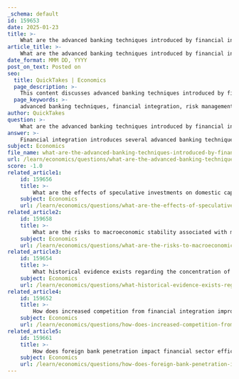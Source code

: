 ```yaml
---
_schema: default
id: 159653
date: 2025-01-23
title: >-
    What are the advanced banking techniques introduced by financial integration that enhance banking system efficiency?
article_title: >-
    What are the advanced banking techniques introduced by financial integration that enhance banking system efficiency?
date_format: MMM DD, YYYY
post_on_text: Posted on
seo:
  title: QuickTakes | Economics
  page_description: >-
    This content discusses advanced banking techniques introduced by financial integration that enhance the efficiency of banking systems, including risk management practices, innovative products, digital solutions, and more.
  page_keywords: >-
    advanced banking techniques, financial integration, risk management, innovative financial products, digital banking, invisible banking, ecosystem models, embedded finance, competition in banking, fintech collaboration, data analytics, artificial intelligence
author: QuickTakes
question: >-
    What are the advanced banking techniques introduced by financial integration that enhance banking system efficiency?
answer: >-
    Financial integration introduces several advanced banking techniques that enhance banking system efficiency. Here are some key techniques and practices that emerge from increased competition and the entry of foreign banks into domestic markets:\n\n1. **Advanced Risk Management Practices**: Foreign banks often bring sophisticated risk management frameworks that utilize quantitative models and analytics. These practices help in better assessing credit risk, market risk, and operational risk, leading to more informed lending decisions and reduced default rates.\n\n2. **Innovative Financial Products**: The introduction of new financial products, such as derivatives, structured finance, and asset-backed securities, allows banks to offer tailored solutions to clients. This innovation can lead to better risk-sharing and investment opportunities for consumers and businesses.\n\n3. **Digital Banking Solutions**: Financial integration encourages the adoption of digital banking technologies, such as mobile banking, online platforms, and automated services. These technologies improve customer access to banking services, reduce transaction costs, and enhance overall customer experience.\n\n4. **Invisible Banking**: This concept involves the use of voice-based banking and other non-intrusive technologies that allow customers to interact with banking services without needing to physically engage with devices. This can streamline processes and make banking more accessible.\n\n5. **Ecosystem-Based Models**: Banks are increasingly adopting ecosystem-based approaches that integrate various financial services and products into a single platform. This can enhance customer engagement and provide a more comprehensive service offering.\n\n6. **Embedded Finance**: The integration of financial services into non-financial platforms (like e-commerce sites) allows for seamless transactions and enhances customer convenience. This can lead to increased transaction volumes and customer loyalty.\n\n7. **Increased Competition**: The entry of foreign banks fosters competition, which can drive down costs and improve service quality. This competitive environment encourages domestic banks to innovate and adopt best practices to retain customers.\n\n8. **Financial Technology (Fintech) Collaboration**: Traditional banks are increasingly collaborating with fintech companies to leverage their technological advancements. This partnership can lead to improved operational efficiency, cost reduction, and enhanced service delivery.\n\n9. **Data Analytics and AI**: The use of big data analytics and artificial intelligence in banking operations allows for better customer insights, personalized services, and improved decision-making processes. This can enhance risk assessment and operational efficiency.\n\nIn summary, financial integration not only enhances banking system efficiency through increased competition but also facilitates the adoption of advanced banking techniques that improve risk management, customer service, and overall operational effectiveness.
subject: Economics
file_name: what-are-the-advanced-banking-techniques-introduced-by-financial-integration-that-enhance-banking-system-efficiency.md
url: /learn/economics/questions/what-are-the-advanced-banking-techniques-introduced-by-financial-integration-that-enhance-banking-system-efficiency
score: -1.0
related_article1:
    id: 159656
    title: >-
        What are the effects of speculative investments on domestic capital allocation due to financial integration?
    subject: Economics
    url: /learn/economics/questions/what-are-the-effects-of-speculative-investments-on-domestic-capital-allocation-due-to-financial-integration
related_article2:
    id: 159658
    title: >-
        What are the risks to macroeconomic stability associated with monetary expansion and inflation due to financial integration?
    subject: Economics
    url: /learn/economics/questions/what-are-the-risks-to-macroeconomic-stability-associated-with-monetary-expansion-and-inflation-due-to-financial-integration
related_article3:
    id: 159654
    title: >-
        What historical evidence exists regarding the concentration of capital flows as a cost of financial integration?
    subject: Economics
    url: /learn/economics/questions/what-historical-evidence-exists-regarding-the-concentration-of-capital-flows-as-a-cost-of-financial-integration
related_article4:
    id: 159652
    title: >-
        How does increased competition from financial integration improve banking system efficiency?
    subject: Economics
    url: /learn/economics/questions/how-does-increased-competition-from-financial-integration-improve-banking-system-efficiency
related_article5:
    id: 159661
    title: >-
        How does foreign bank penetration impact financial sector efficiency?
    subject: Economics
    url: /learn/economics/questions/how-does-foreign-bank-penetration-impact-financial-sector-efficiency
---
```


&nbsp;